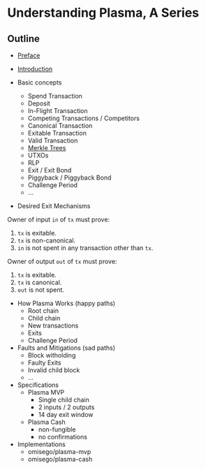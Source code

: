 # Understanding Plasma, A Series

## Outline

- [Preface](0-preface.md)
- [Introduction](1-introduction.md)
- Basic concepts
  - Spend Transaction
  - Deposit
  - In-Flight Transaction
  - Competing Transactions / Competitors
  - Canonical Transaction
  - Exitable Transaction
  - Valid Transaction
  - [Merkle Trees](basic_concepts/merkle_tree.md)
  - UTXOs
  - RLP
  - Exit / Exit Bond
  - Piggyback / Piggyback Bond
  - Challenge Period
  - ...

- Desired Exit Mechanisms

Owner of input `in` of `tx` must prove:
1. `tx` is exitable.
2. `tx` is non-canonical.
3. `in` is not spent in any transaction other than `tx`.

Owner of output `out` of `tx` must prove:
1. `tx` is exitable.
2. `tx` is canonical.
3. `out` is not spent.

- How Plasma Works (happy paths)
  - Root chain
  - Child chain
  - New transactions
  - Exits
  - Challenge Period
- Faults and Mitigations (sad paths)
  - Block witholding
  - Faulty Exits
  - Invalid child block
  - ...
- Specifications
  - Plasma MVP
    - Single child chain
    - 2 inputs / 2 outputs
    - 14 day exit window
  - Plasma Cash
    - non-fungible
    - no confirmations
- Implementations
  - omisego/plasma-mvp
  - omisego/plasma-cash
